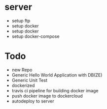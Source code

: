 # server
* setup ftp
* setup docker
* setup docker
* setup docker-compose

# Todo
* new Repo 
* Generic Hello World Application with DB(ZE)
* Generic Unit Test
* dockerized
* travis ci pipeline for building docker image
* push docker image to dockercloud
* autodeploy to server
